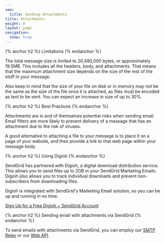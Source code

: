 ```yaml
---
seo:
  title: Sending Attachments
title: Attachments
weight: 0
layout: page
navigation:
  show: true
---
```


{% anchor h2 %}
Limitations 
{% endanchor %}

The total message size is limited to 20,480,000 bytes, or approximately
19.5MB. This includes all the headers, body, and attachments. That means
that the maximum attachment size depends on the size of the rest of the
stuff in your message.

Also keep in mind that the size of your file on disk or in memory may
not be the same as the size of the file once it is attached, as files must
be encoded as text to be sent. You can expect an increase in size of up
to 30%.

{% anchor h2 %}
Best Practices
{% endanchor %}

Attachments are in and of themselves potential risks when sending email.
Email filters are more likely to prevent delivery of a message that has an attachment 
due to the risk of viruses.

A good alternative to attaching a file to your message is to place it on a page of your website, 
and then provide a link to that web page within your message body.

{% anchor h2 %}
Using Digioh
{% endanchor %}

SendGrid has partnered with Digioh, a digital download distribution service. This allows you to send
files up to 2GB in your SendGrid Marketing Emails. Digioh also allows you to track individual
downloads and prevent non-subscribers from downloading files.

Digioh is integrated with SendGrid's Marketing Email solution, so you can be up and running in no time.

[Sign Up for a Free Digioh + SendGrid
Account](https://digioh.com/sendgrid)

{% anchor h2 %}
Sending email with attachments via SendGrid
{% endanchor %}

To send emails with attachments via SendGrid, you can employ our [SMTP Relay]({{root_url}}/Integrate/index.html#-SMTP-Relay) or our [Web API]({{root_url}}/API_Reference/Web_API/mail.html#-send).